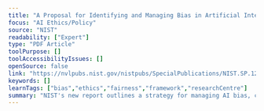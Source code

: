 ```yaml
---
title: "A Proposal for Identifying and Managing Bias in Artificial Intelligence"
focus: "AI Ethics/Policy"
source: "NIST"
readability: ["Expert"]
type: "PDF Article"
toolPurpose: []
toolAccessibilityIssues: []
openSource: false
link: "https://nvlpubs.nist.gov/nistpubs/SpecialPublications/NIST.SP.1270-draft.pdf"
keywords: []
learnTags: ["bias","ethics","fairness","framework","researchCentre"]
summary: "NIST's new report outlines a strategy for managing AI bias, contributing to a fuller description and understanding of the challenge of harmful bias and ways to manage its presence in AI systems. "
---
```


